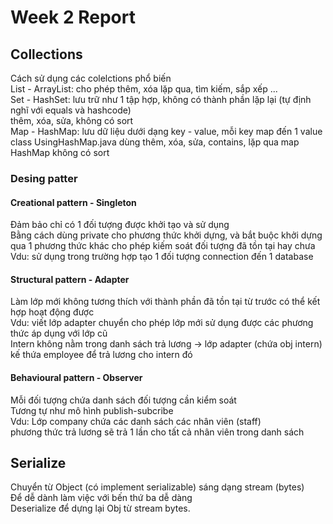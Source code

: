 # Week 2 Report

## Collections
Cách sử dụng các colelctions phổ biến <br>
List - ArrayList: cho phép thêm, xóa lặp qua, tìm kiếm, sắp xếp ... <br>
Set - HashSet: lưu trữ như 1 tập hợp, không có thành phần lặp lại (tự định nghĩ với equals và hashcode) <br>
thêm, xóa, sửa, không có sort <br>
Map - HashMap: lưu dữ liệu dưới dạng key - value, mỗi key map đến 1 value <br>
class UsingHashMap.java dùng thêm, xóa, sửa, contains, lặp qua map <br>
HashMap không có sort <br>

### Desing patter
#### Creational pattern - Singleton <br>
Đảm bảo chỉ có 1 đối tượng được khởi tạo và sử dụng<br>
Bằng cách dùng private cho phương thức khởi dựng, và bắt buộc khởi dựng qua 1 phương thức khác cho phép kiếm soát đối tượng đã tồn tại hay chưa <br>
Vdu: sử dụng trong trường hợp tạo 1 đối tượng connection đến 1 database

#### Structural pattern - Adapter <br>
Làm lớp mới không tương thích với thành phần đã tồn tại từ trước có thể kết hợp hoạt động được <br>
Vdu: viết lớp adapter chuyển cho phép lớp mới sử dụng được các phương thức áp dụng với lớp cũ <br>
Intern không nằm trong danh sách trả lương -> lớp adapter (chứa obj intern) kế thứa employee để trả lương cho intern đó <br>
#### Behavioural pattern - Observer <br>
Mỗi đối tượng chứa danh sách đối tượng cần kiểm soát <br>
Tương tự như mô hình publish-subcribe <br>
Vdu: Lớp company chứa các danh sách các nhân viên (staff) <br>
phương thức trả lương sẽ trả 1 lần cho tất cả nhân viên trong danh sách <br>

## Serialize
Chuyển từ Object (có implement serializable) sáng dạng stream (bytes) <br>
Để dễ dành làm việc với bến thứ ba dễ dàng <br>
Deserialize để dựng lại Obj từ stream bytes. <br>
